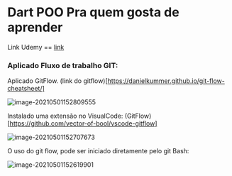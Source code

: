 # Dart POO Pra quem gosta de aprender

Link Udemy == [link ](https://www.udemy.com/share/102u9sB0Qac1dbR3w=/)

### Aplicado Fluxo de trabalho GIT: 

Aplicado GitFlow. (link do gitflow)[https://danielkummer.github.io/git-flow-cheatsheet/]

![image-20210501152809555](H:\Noot_DELL\Dev_Software\WorkSpaceDart\dart-POO-para-quem-gosta-de-aprender\image\README\image-20210501152809555.png)

Instalado uma extensão no VisualCode:  (GitFlow)[https://github.com/vector-of-bool/vscode-gitflow]

![image-20210501152707673](H:\Noot_DELL\Dev_Software\WorkSpaceDart\dart-POO-para-quem-gosta-de-aprender\image\README\image-20210501152707673.png)

O uso do git flow, pode ser iniciado diretamente pelo git Bash:

![image-20210501152619901](H:\Noot_DELL\Dev_Software\WorkSpaceDart\dart-POO-para-quem-gosta-de-aprender\image\README\image-20210501152619901.png)

